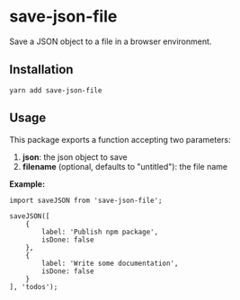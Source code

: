 # save-json-file

Save a JSON object to a file in a browser environment.

## Installation

```
yarn add save-json-file
```

## Usage

This package exports a function accepting two parameters:

1. **json**: the json object to save
2. **filename** (optional, defaults to "untitled"): the file name

**Example:**

```
import saveJSON from 'save-json-file';

saveJSON([
    {
        label: 'Publish npm package',
        isDone: false
    },
    {
        label: 'Write some documentation',
        isDone: false
    }
], 'todos');
```
